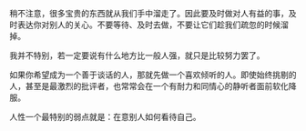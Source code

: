 稍不注意，很多宝贵的东西就从我们手中溜走了。因此要及时做对人有益的事，及时表达你对别人的关心。不要等待、及时去做，不要让它们趁我们疏忽的时候溜掉。

我并不特别，若一定要说有什么地方比一般人强，就只是比较努力罢了。

如果你希望成为一个善于谈话的人，那就先做一个喜欢倾听的人。即使始终挑剔的人，甚至是最激烈的批评者，也常常会在一个有耐力和同情心的静听者面前软化降服。

人性一个最特别的弱点就是：在意别人如何看待自己。
